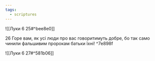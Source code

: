```yaml
---
tags:
  - scriptures
---
```


![[Луки 6 25#^bee8e0]]

26 Горе вам, як усі люди про вас говоритимуть добре, бо так само чинили фальшивим пророкам батьки їхні! ^7e898f

![[Луки 6 27#^581b06]]
